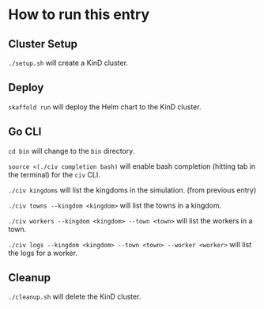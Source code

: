 # How to run this entry

## Cluster Setup

`./setup.sh` will create a KinD cluster.

## Deploy

`skaffold run` will deploy the Helm chart to the KinD cluster.

## Go CLI

`cd bin` will change to the `bin` directory.

`source <(./civ completion bash)` will enable bash completion (hitting tab in the terminal) for the `civ` CLI.

`./civ kingdoms` will list the kingdoms in the simulation. (from previous entry)

`./civ towns --kingdom <kingdom>` will list the towns in a kingdom.

`./civ workers --kingdom <kingdom> --town <town>` will list the workers in a town.

`./civ logs --kingdom <kingdom> --town <town> --worker <worker>` will list the logs for a worker.

## Cleanup

`./cleanup.sh` will delete the KinD cluster.
